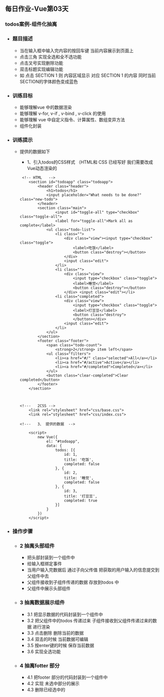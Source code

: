 ## 每日作业-Vue第03天

### todos案例-组件化抽离

- ### 题目描述

  - 当在输入框中输入完内容的按回车键 当前内容展示到页面上  
  - 点击三角 实现全选和全不选功能
  - 点击叉号实现删除功能
  - 双击标题实现编辑功能
  - 如 点击   SECTION 1   则 内容区域显示 对应 SECTION 1 的内容  同时当前 SECTION的字体颜色变成蓝色 

- ### 训练目标

  - 能够理解vue 中的数据渲染
  - 能够理解 v-for,  v-if  , v-bind ,  v-click 的使用 
  - 能够理解 vue 中自定义指令、计算属性、数组变异方法
  - 组件化封装

- ### 训练提示

  - 提供的数据如下

    - 1、引入todos的CSS样式  （HTML和 CSS 已经写好 我们需要改成Vue动态渲染的

    ```php+HTML
     <!-- HTML   -->
        <section id="todoapp" class="todoapp">
            <header class="header">
                <h1>todos</h1>
                <input placeholder="What needs to be done?" class="new-todo">
            </header>
            <section class="main">
                	<input id="toggle-all" type="checkbox" class="toggle-all"> 
                	<label for="toggle-all">Mark all as complete</label>
                <ul class="todo-list">
                    <li class="">
                        <div class="view"><input type="checkbox" class="toggle"> 
                            <label>吃饭</label> 
                            <button class="destroy"></button>
                        </div> 
                        <input class="edit">
                    </li>
                    <li class="">
                        <div class="view">
                            <input type="checkbox" class="toggle">
                            <label>睡觉</label> 
                            <button class="destroy"></button>
                        </div> <input class="edit"></li>
                    <li class="completed">
                        <div class="view">
                            <input type="checkbox" class="toggle"> 
                            <label>打豆豆</label> 
                            <button class="destroy">
                            </button></div> 
                        <input class="edit">
                    </li>
                </ul>
            </section>
            <footer class="footer">
                <span class="todo-count">
                    <strong>2</strong> item left</span>
                <ul class="filters">
                    <li><a href="#/" class="selected">All</a></li>
                    <li><a href="#/active">Active</a></li>
                    <li><a href="#/completed">Completed</a></li>
                </ul> 
                <button class="clear-completed">Clear completed</button>
            </footer>
        </section>
    
    
    
    <!---   2CSS -->
        <link rel="stylesheet" href="css/base.css">
        <link rel="stylesheet" href="css/index.css">
    
    <!---   3、 提供的数据  -->
    
        <script>
            new Vue({
                el: "#todoapp",
                data: {
                    todos: [{
                        id: 1,
                        title: '吃饭',
                        completed: false
                    }, {
                        id: 2,
                        title: '睡觉',
                        completed: false
                    }, {
                        id: 3,
                        title: '打豆豆',
                        completed: true
                    }]
                }
            })
        </script>
    ```

- ### 操作步骤

  - ### 2 抽离头部组件
    
    - 把头部封装到一个组件中 
    - 给输入框绑定事件
    - 当用户输入完数据后  通过子向父传值     把获取的用户输入的信息提交到父组件中去
    - 父组件接收到子组件传递的数据 存放到todos 中 
    - 父组件中展示头部组件
    
  - ### 3 抽离数据展示组件
  
    - 3.1 把显示数据的代码封装到一个组件中 
    - 3.2 把父组件中的todos 传递过来  子组件接收到父组件传递过来的数据 进行渲染
    - 3.3 点击删除  删除当前的数据
    - 3.4 双击的时候 当前数据可编辑  
    - 3.5  按enter键的时候 保存当前数据 
    - 3.6 实现全选功能 
  
  - ### 4  抽离fotter 部分
  
    - 4.1 把footer 部分的代码封装到一个组件中 
    - 4.2   实现 未选中部分的展示
    - 4.3  删除已经选中的 
  



